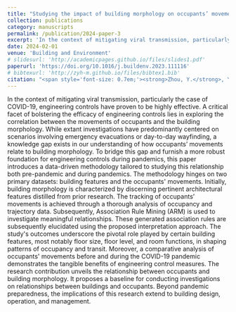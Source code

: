 ```yaml
---
title: "Studying the impact of building morphology on occupants’ movement using a rule mining approach"
collection: publications
category: manuscripts
permalink: /publication/2024-paper-3
excerpt: 'In the context of mitigating viral transmission, particularly the case of COVID-19, engineering controls have proven to be highly effective. ...'
date: 2024-02-01
venue: 'Building and Environment'
# slidesurl: 'http://academicpages.github.io/files/slides1.pdf'
paperurl: 'https://doi.org/10.1016/j.buildenv.2023.111116'
# bibtexurl: 'http://zyh-m.github.io/files/bibtex1.bib'
citation: "<span style='font-size: 0.7em;'><strong>Zhou, Y.</strong>, Yeoh, J. K. W., & Solihin, W. (2024). <em>Studying the impact of building morphology on occupants’ movement using a rule mining approach.</em> <em>Building and Environment</em>, <strong>249</strong>, 111116. <a href='https://doi.org/10.1016/j.buildenv.2023.111116' target='_blank'>https://doi.org/10.1016/j.buildenv.2023.111116</a></span>"
---
```

In the context of mitigating viral transmission, particularly the case of COVID-19, engineering controls have proven to be highly effective. A critical facet of bolstering the efficacy of engineering controls lies in exploring the correlation between the movements of occupants and the building morphology. While extant investigations have predominantly centered on scenarios involving emergency evacuations or day-to-day wayfinding, a knowledge gap exists in our understanding of how occupants’ movements relate to building morphology.
To bridge this gap and furnish a more robust foundation for engineering controls during pandemics, this paper introduces a data-driven methodology tailored to studying this relationship both pre-pandemic and during pandemics. The methodology hinges on two primary datasets: building features and the occupants' movements. Initially, building morphology is characterized by discerning pertinent architectural features distilled from prior research. The tracking of occupants’ movements is achieved through a thorough analysis of occupancy and trajectory data. Subsequently, Association Rule Mining (ARM) is used to investigate meaningful relationships. These generated association rules are subsequently elucidated using the proposed interpretation approach.
The study's outcomes underscore the pivotal role played by certain building features, most notably floor size, floor level, and room functions, in shaping patterns of occupancy and transit. Moreover, a comparative analysis of occupants' movements before and during the COVID-19 pandemic demonstrates the tangible benefits of engineering control measures. The research contribution unveils the relationship between occupants and building morphology. It proposes a baseline for conducting investigations on relationships between buildings and occupants. Beyond pandemic preparedness, the implications of this research extend to building design, operation, and management.
